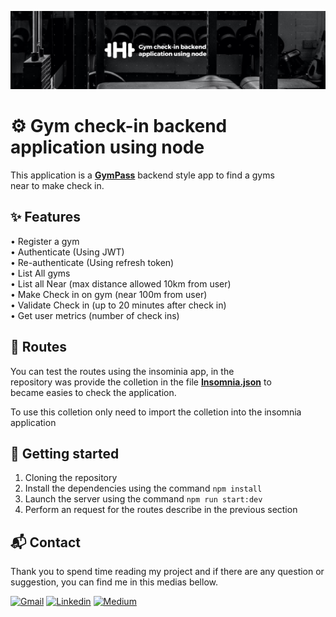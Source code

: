 ![banner](./resources/banner.JPG)

# ⚙ Gym check-in backend application using node

This application is a [**GymPass**](https://github.com/gympass) backend style app to find a gyms\
near to make check in.

## ✨ Features

• Register a gym\
• Authenticate (Using JWT)\
• Re-authenticate (Using refresh token)\
• List All gyms\
• List all Near (max distance allowed 10km from user)\
• Make Check in on gym (near 100m from user)\
• Validate Check in (up to 20 minutes after check in)\
• Get user metrics (number of check ins)

## 🔱 Routes

You can test the routes using the insominia app, in the\
repository was provide the colletion in the file [**Insomnia.json**](./Insomnia.json) to\
became easies to check the application.

To use this colletion only need to import the colletion into the insomnia application

## 🚀 Getting started

1. Cloning the repository
2. Install the dependencies using the command `npm install`
3. Launch the server using the command `npm run start:dev`
4. Perform an request for the routes describe in the previous section

## 📬 Contact

Thank you to spend time reading my project and if there are any question or\
suggestion, you can find me in this medias bellow.

[![Gmail](https://img.shields.io/badge/Gmail-black?style=for-the-badge&logo=gmail&logoColor=white)](mailto:paolo.prodossimo.lopes@gmail.com)
[![Linkedin](https://img.shields.io/badge/LinkedIn-black?style=for-the-badge&logo=linkedin&logoColor=white)](https://www.linkedin.com/in/paoloprodossimolopes/)
[![Medium](https://img.shields.io/badge/Medium-black?style=for-the-badge&logo=medium&logoColor=white)](https://medium.com/@PaoloProdossimoLopes)
